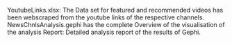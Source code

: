 YoutubeLinks.xlsx: The Data set for featured and recommended videos has been webscraped from the youtube links of the respective channels.
NewsChnlsAnalysis.gephi has the complete Overview of the visualisation of the analysis
Report: Detailed analysis report of the results of Gephi.
